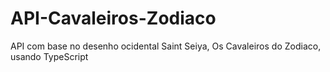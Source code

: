 # API-Cavaleiros-Zodiaco
 API com base no desenho ocidental Saint Seiya, Os Cavaleiros do Zodiaco, usando TypeScript
